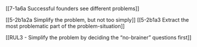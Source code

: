 [[7-1a6a Successful founders see different problems]]

[[5-2b1a2a Simplify the problem, but not too simply]]
[[5-2b1a3 Extract the most problematic part of the problem-situation]]

[[RUL3 - Simplify the problem by deciding the “no-brainer” questions first]]